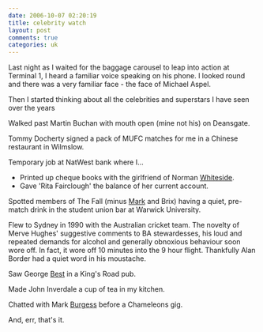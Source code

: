 ```yaml
---
date: 2006-10-07 02:20:19
title: celebrity watch
layout: post
comments: true
categories: uk
---
```

Last night as I waited for the baggage carousel to leap into action at
Terminal 1, I heard a familiar voice speaking on his phone. I looked
round and there was a very familiar face - the face of Michael Aspel.

Then I started thinking about all the celebrities and superstars I have
seen over the years

Walked past Martin Buchan with mouth open (mine not his) on Deansgate.

Tommy Docherty signed a pack of MUFC matches for me in a Chinese
restaurant in Wilmslow.

Temporary job at NatWest bank where I...

-   Printed up cheque books with the girlfriend of Norman
    [Whiteside](http://www.nbrightside.com/blog/2006/01/17/seldomly-asked-questions/).
-   Gave 'Rita Fairclough' the balance of her current account.

Spotted members of The Fall (minus
[Mark](http://www.nbrightside.com/blog/2006/09/27/the-wonderful-and-frightening-world-of-mark-e-smith/)
and Brix) having a quiet, pre-match drink in the student union bar at
Warwick University.

Flew to Sydney in 1990 with the Australian cricket team. The novelty of
Merve Hughes' suggestive comments to BA stewardesses, his loud and
repeated demands for alcohol and generally obnoxious behaviour soon wore
off. In fact, it wore off 10 minutes into the 9 hour flight. Thankfully
Alan Border had a quiet word in his moustache.

Saw George
[Best](http://www.nbrightside.com/blog/2005/11/25/so-farewell-then-george-best/)
in a King's Road pub.

Made John Inverdale a cup of tea in my kitchen.

Chatted with Mark
[Burgess](http://www.nbrightside.com/blog/2006/01/10/in-praise-of-mark-burgess/)
before a Chameleons gig.

And, err, that's it.
